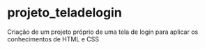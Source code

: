 # projeto_teladelogin
 Criação de um projeto próprio de uma tela de login para aplicar os conhecimentos de HTML e CSS 
